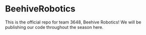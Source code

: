 # BeehiveRobotics  
This is the official repo for team 3648, Beehive Robotics! We will be publishing our code throughout the season here.